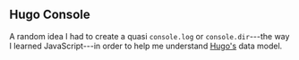 ## Hugo Console

A random idea I had to create a quasi `console.log` or `console.dir`---the way I learned JavaScript---in order to help me understand [Hugo's](https://gohugo.io) data model.
